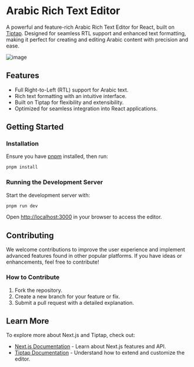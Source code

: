 # Arabic Rich Text Editor

A powerful and feature-rich Arabic Rich Text Editor for React, built on [Tiptap](https://tiptap.dev). Designed for seamless RTL support and enhanced text formatting, making it perfect for creating and editing Arabic content with precision and ease.

![image](https://github.com/user-attachments/assets/461176f9-e2df-4707-a752-0c59b4ae226b)


## Features
- Full Right-to-Left (RTL) support for Arabic text.
- Rich text formatting with an intuitive interface.
- Built on Tiptap for flexibility and extensibility.
- Optimized for seamless integration into React applications.

## Getting Started

### Installation
Ensure you have [pnpm](https://pnpm.io/) installed, then run:

```bash
pnpm install
```

### Running the Development Server

Start the development server with:

```bash
pnpm run dev
```

Open [http://localhost:3000](http://localhost:3000) in your browser to access the editor.

## Contributing
We welcome contributions to improve the user experience and implement advanced features found in other popular platforms. If you have ideas or enhancements, feel free to contribute!

### How to Contribute
1. Fork the repository.
2. Create a new branch for your feature or fix.
3. Submit a pull request with a detailed explanation.

## Learn More

To explore more about Next.js and Tiptap, check out:

- [Next.js Documentation](https://nextjs.org/docs) - Learn about Next.js features and API.
- [Tiptap Documentation](https://tiptap.dev/docs) - Understand how to extend and customize the editor.


